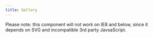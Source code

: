 ```yaml
---
title: Gallery
---
```


Please note: this component will not work on IE8 and below, since it depends on SVG and incompatible 3rd party JavsaScript.
